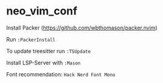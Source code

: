 # neo_vim_conf
Install Packer (https://github.com/wbthomason/packer.nvim)

Run `:PackerInstall`

To update treesitter run `:TSUpdate`

Install LSP-Server with `:Mason`

Font recommendation: `Hack Nerd Font Mono`
